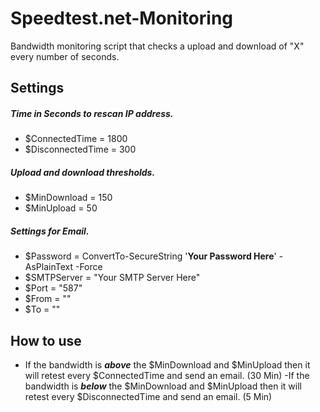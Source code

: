 # Speedtest.net-Monitoring
Bandwidth monitoring script that checks a upload and download of "X" every number of seconds.

## Settings
##### Time in Seconds to rescan IP address.
- $ConnectedTime = 1800
- $DisconnectedTime = 300

##### Upload and download thresholds.
- $MinDownload = 150
- $MinUpload = 50

##### Settings for Email.
- $Password = ConvertTo-SecureString '**Your Password Here**' -AsPlainText -Force
- $SMTPServer = "Your SMTP Server Here"
- $Port = "587"
- $From = ""
- $To = ""

## How to use
- If the bandwidth is **_above_** the $MinDownload and $MinUpload then it will retest every $ConnectedTime and send an email. (30 Min)
 -If the bandwidth is **_below_** the $MinDownload and $MinUpload then it will retest every $DisconnectedTime and send an email. (5 Min)
